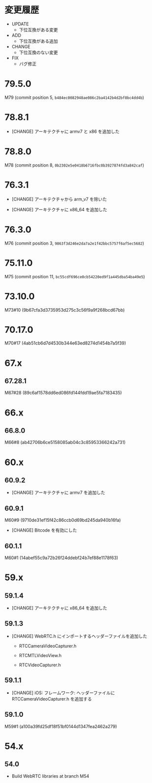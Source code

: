 # 変更履歴

- UPDATE
    - 下位互換がある変更
- ADD
    - 下位互換がある追加
- CHANGE
    - 下位互換のない変更
- FIX
    - バグ修正

# 79.5.0

M79 (commit position 5, `b484ec0082948ae086c2ba4142b4d2bf8bc4dd4b`)

# 78.8.1

- [CHANGE] アーキテクチャに armv7 と x86 を追加した

# 78.8.0

M78 (commit position 8, `0b2302e5e0418b6716fbc0b3927874fd3a842caf`)

# 76.3.1

- [CHANGE] アーキテクチャから arm_v7 を除いた

- [CHANGE] アーキテクチャに x86_64 を追加した

# 76.3.0

M76 (commit position 3, `9863f3d246e2da7a2e1f42bbc5757f6af5ec5682`)

# 75.11.0

M75 (commit position 11, `bc55cdf696ce0cb54220ed9f1a445dba54ba49e5`)

# 73.10.0

M73#10 (9b67cfa3d3735953d275c3c56f9a9f268bcd67bb)

# 70.17.0

M70#17 (4ab51cb6d7d4530b344e63ed8274d1454b7a5f39)

# 67.x

## 67.28.1

M67#28 (89c6af1578dd6ed086fd144fdd19ae5fa7183435)

# 66.x

## 66.8.0

M66#8 (ab42706b6ce5158085ab04c3c85953366242a731)

# 60.x

## 60.9.2

- [CHANGE] アーキテクチャに armv7 を追加した

## 60.9.1

M60#9 (9710de31ef15f42c86ccb0d69bd245da940b16fa)

- [CHANGE] Bitcode を有効にした

## 60.1.1

M60#1 (14abef55c9a72b26f24ddebf24b7ef88e1178f63)

# 59.x

## 59.1.4

- [CHANGE] アーキテクチャに x86_64 を追加した

## 59.1.3

- [CHANGE] WebRTC.h にインポートするヘッダーファイルを追加した

  - RTCCameraVideoCapturer.h

  - RTCMTLVideoView.h

  - RTCVideoCapturer.h

## 59.1.1

- [CHANGE] iOS: フレームワーク: ヘッダーファイルに RTCCameraVideoCapturer.h を追加する

## 59.1.0

M59#1 (a100a39fd25df18f51bf0144d1347fea2462a279)

# 54.x

## 54.0

- Build WebRTC libraries at branch M54

